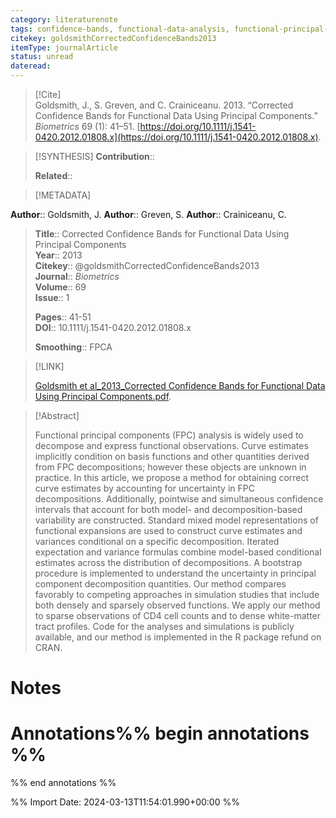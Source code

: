 ```yaml
---
category: literaturenote
tags: confidence-bands, functional-data-analysis, functional-principal-components
citekey: goldsmithCorrectedConfidenceBands2013
itemType: journalArticle
status: unread  
dateread:  
---
```


> [!Cite]  
> Goldsmith, J., S. Greven, and C. Crainiceanu. 2013. “Corrected Confidence Bands for Functional Data Using Principal Components.” _Biometrics_ 69 (1): 41–51. [https://doi.org/10.1111/j.1541-0420.2012.01808.x](https://doi.org/10.1111/j.1541-0420.2012.01808.x).

> [!SYNTHESIS] 
>**Contribution**::
>
>**Related**:: 
>

> [!METADATA]  
>
**Author**:: Goldsmith, J.
**Author**:: Greven, S.
**Author**:: Crainiceanu, C.<br>
> **Title**:: Corrected Confidence Bands for Functional Data Using Principal Components    
> **Year**:: 2013     
> **Citekey**:: @goldsmithCorrectedConfidenceBands2013    
>**Journal**:: *Biometrics*    
>**Volume**:: 69    
>**Issue**:: 1     
>    
>    
>     
> **Pages**:: 41-51    
>**DOI**:: 10.1111/j.1541-0420.2012.01808.x    
>
>**Smoothing**:: FPCA

> [!LINK] 
>
> [Goldsmith et al_2013_Corrected Confidence Bands for Functional Data Using Principal Components.pdf](file:///Users/steven/Library/CloudStorage/GoogleDrive-steven.golovkine@ul.ie/My%20Drive/bibliography/Biometrics/2013/Goldsmith%20et%20al_2013_Corrected%20Confidence%20Bands%20for%20Functional%20Data%20Using%20Principal%20Components.pdf).

>[!Abstract]
>
>Functional principal components (FPC) analysis is widely used to decompose and express functional observations. Curve estimates implicitly condition on basis functions and other quantities derived from FPC decompositions; however these objects are unknown in practice. In this article, we propose a method for obtaining correct curve estimates by accounting for uncertainty in FPC decompositions. Additionally, pointwise and simultaneous confidence intervals that account for both model- and decomposition-based variability are constructed. Standard mixed model representations of functional expansions are used to construct curve estimates and variances conditional on a specific decomposition. Iterated expectation and variance formulas combine model-based conditional estimates across the distribution of decompositions. A bootstrap procedure is implemented to understand the uncertainty in principal component decomposition quantities. Our method compares favorably to competing approaches in simulation studies that include both densely and sparsely observed functions. We apply our method to sparse observations of CD4 cell counts and to dense white-matter tract profiles. Code for the analyses and simulations is publicly available, and our method is implemented in the R package refund on CRAN.
>>


# Notes<br>
# Annotations%% begin annotations %%  
 
  
%% end annotations %%

%% Import Date: 2024-03-13T11:54:01.990+00:00 %%
